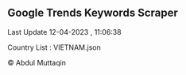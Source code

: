 

## Google Trends Keywords Scraper 
 
Last Update 12-04-2023 , 11:06:38

Country List :
VIETNAM.json



© Abdul Muttaqin 
